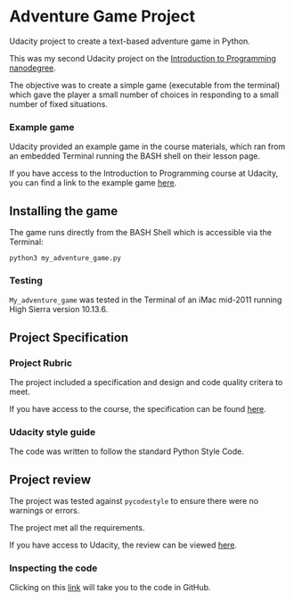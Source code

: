 # Adventure Game Project

Udacity project to create a text-based adventure game in Python.

This was my second Udacity project on the [Introduction to Programming nanodegree](https://www.udacity.com/course/intro-to-programming-nanodegree--nd000).

The objective was to create a simple game (executable from the terminal) which gave the player a small number of choices in responding to a small number of fixed situations.

### Example game

Udacity provided an example game in the course materials, which ran from an embedded Terminal running the BASH shell on their lesson page.

If you have access to the Introduction to Programming course at Udacity, you can find a link to the example game [here](https://classroom.udacity.com/nanodegrees/nd000/parts/5cf8fdc6-98d2-427e-b203-c53fe3c94d31/modules/22df73b4-a18f-44b4-878d-b8226651c1bf/lessons/47f497c5-b52b-432e-b723-9f2504779585/concepts/50e0b95f-1b4f-4607-a00a-3e8d2e49e370).

## Installing the game

The game runs directly from the BASH Shell which is accessible via the Terminal:

```python3
python3 my_adventure_game.py
```

### Testing 

`My_adventure_game` was tested in the Terminal of an iMac mid-2011 running High Sierra version 10.13.6.

## Project Specification

### Project Rubric 

The project included a specification and design and code quality critera to meet.

If you have access to the course, the specification can be found [here](https://review.udacity.com/#!/rubrics/2465/view).

### Udacity style guide

The code was written to follow the standard Python Style Code.

## Project review

The project was tested against `pycodestyle` to ensure there were no warnings or errors. 

The project met all the requirements. 

If you have access to Udacity, the review can be viewed [here](https://review.udacity.com/#!/reviews/2669480).

### Inspecting the code

Clicking on this [link](https://github.com/richardieuanowen/my_adventure_game) will take you to the code in GitHub.

